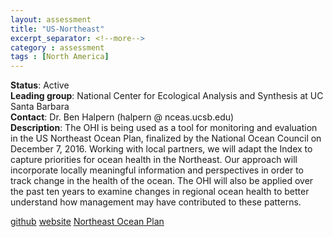```yaml
---
layout: assessment
title: "US-Northeast"
excerpt_separator: <!--more-->
category : assessment
tags : [North America]
---
```


**Status**: Active  
**Leading group**: National Center for Ecological Analysis and Synthesis at UC Santa Barbara  
**Contact**: Dr. Ben Halpern (halpern @ nceas.ucsb.edu)  
**Description**: The OHI is being used as a tool for monitoring and evaluation in the US Northeast Ocean Plan, finalized by the National Ocean Council on December 7, 2016. Working with local partners, we will adapt the Index to capture priorities for ocean health in the Northeast. Our approach will incorporate locally meaningful information and perspectives in order to track change in the health of the ocean. The OHI will also be applied over the past ten years to examine changes in regional ocean health to better understand how management may have contributed to these patterns.  

<a href="https://github.com/OHI-Science/ohi-northeast" target="_blank">github</a> 
<a href="http://ohi-northeast.weebly.com/" target="_blank">website</a> 
<a href="https://www.whitehouse.gov/sites/default/files/microsites/ostp/NortheastOceanPlan_October2016.pdf/" target="_blank">Northeast Ocean Plan</a> 